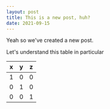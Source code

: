 ```yaml
---
layout: post
title: This is a new post, huh?
date: 2021-09-15
---
```


Yeah so we've created a new post.

Let's understand this table in particular

| x | y | z |
|---|---|---|
| 1 | 0 | 0 |
| 0 | 1 | 0 |
| 0 | 0 | 1 | 
